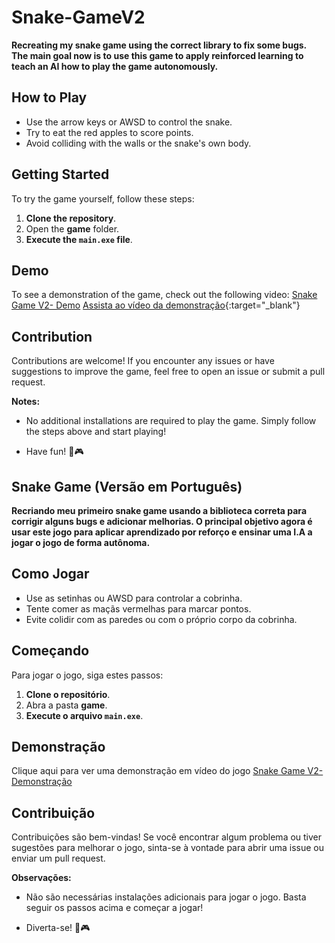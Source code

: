 # Snake-GameV2

**Recreating my snake game using the correct library to fix some bugs.**  
**The main goal now is to use this game to apply reinforced learning to teach an AI how to play the game autonomously.**

## How to Play

- Use the arrow keys or AWSD to control the snake.
- Try to eat the red apples to score points.
- Avoid colliding with the walls or the snake's own body.

## Getting Started

To try the game yourself, follow these steps:

1. **Clone the repository**.
2. Open the **game** folder.
3. **Execute the `main.exe` file**.

## Demo
To see a demonstration of the game, check out the following video: [Snake Game V2- Demo](https://www.youtube.com/watch?v=A61zsRhU3tg)
[Assista ao vídeo da demonstração](http://www.youtube.com/watch?feature=player_embedded&v=A61zsRhU3tg){:target="_blank"}

## Contribution

Contributions are welcome! If you encounter any issues or have suggestions to improve the game, feel free to open an issue or submit a pull request.

**Notes:**

- No additional installations are required to play the game. Simply follow the steps above and start playing!

- Have fun! 🐍🎮

## Snake Game (Versão em Português)

**Recriando meu primeiro snake game usando a biblioteca correta para corrigir alguns bugs e adicionar melhorias. O principal objetivo agora é usar este jogo para aplicar aprendizado por reforço e ensinar uma I.A a jogar o jogo de forma autônoma.**

## Como Jogar

- Use as setinhas ou AWSD para controlar a cobrinha.
- Tente comer as maçãs vermelhas para marcar pontos.
- Evite colidir com as paredes ou com o próprio corpo da cobrinha.

## Começando

Para jogar o jogo, siga estes passos:

1. **Clone o repositório**.
2. Abra a pasta **game**.
3. **Execute o arquivo `main.exe`**.

## Demonstração
Clique aqui para ver uma demonstração em vídeo do jogo [Snake Game V2- Demonstração](https://www.youtube.com/watch?v=A61zsRhU3tg)

## Contribuição

Contribuições são bem-vindas! Se você encontrar algum problema ou tiver sugestões para melhorar o jogo, sinta-se à vontade para abrir uma issue ou enviar um pull request.

**Observações:**

- Não são necessárias instalações adicionais para jogar o jogo. Basta seguir os passos acima e começar a jogar!

- Diverta-se! 🐍🎮
